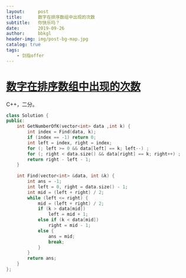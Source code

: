 ```yaml
---
layout:     post
title:      数字在排序数组中出现的次数
subtitle:   你快乐吗？
date:       2019-09-26
author:     bbkgl
header-img: img/post-bg-map.jpg
catalog: true
tags:
    - 剑指offer
---
```


# [数字在排序数组中出现的次数](https://www.nowcoder.com/practice/70610bf967994b22bb1c26f9ae901fa2?tpId=13&tqId=11190&rp=2&ru=/ta/coding-interviews&qru=/ta/coding-interviews/question-ranking )

C++，二分。

```cpp
class Solution {
public:
    int GetNumberOfK(vector<int> data ,int k) {
        int index = Find(data, k);
        if (index == -1) return 0;
        int left = index, right = index;
        for (; left >= 0 && data[left] == k; left--) ;
        for (; right < data.size() && data[right] == k; right++) ;
        return right - left - 1;
    }
    
    int Find(vector<int> &data, int &k) {
        int ans = -1;
        int left = 0, right = data.size() - 1;
        int mid = (left + right) / 2;
        while (left <= right) {
            mid = (left + right) / 2;
            if (k > data[mid])
                left = mid + 1;
            else if (k < data[mid])
                right = mid - 1;
            else {
                ans = mid;
                break;
            }
        }
        return ans;
    }
};
```






